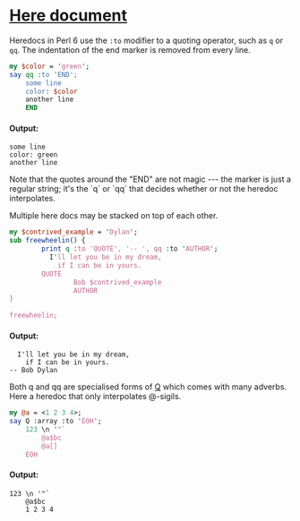 [1]: https://rosettacode.org/wiki/Here_document

# [Here document][1]

Heredocs in Perl 6 use the `:to` modifier to a quoting operator,
such as `q` or `qq`.
The indentation of the end marker is removed from every line.

```perl
my $color = 'green';
say qq :to 'END';
    some line
    color: $color
    another line
    END
```

#### Output:
```
some line
color: green
another line
```


Note that the quotes around the "END" are not magic --- the marker is just a regular string; it's the \`q\` or \`qq\` that decides whether or not the heredoc interpolates.



Multiple here docs may be stacked on top of each other.

```perl
my $contrived_example = 'Dylan';
sub freewheelin() {
        print q :to 'QUOTE', '-- ', qq :to 'AUTHOR';
          I'll let you be in my dream,
            if I can be in yours.
        QUOTE
                Bob $contrived_example
                AUTHOR
}
 
freewheelin;
```

#### Output:
```
  I'll let you be in my dream,
    if I can be in yours.
-- Bob Dylan
```


Both q and qq are specialised forms of [Q](http://design.perl6.org/S02.html#Q_forms) which comes with many adverbs. Here a heredoc that only interpolates @-sigils.

```perl
my @a = <1 2 3 4>;
say Q :array :to 'EOH';
    123 \n '"`
        @a$bc
        @a[]
    EOH
```

#### Output:
```
123 \n '"`
    @a$bc
    1 2 3 4
```
